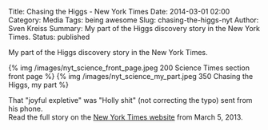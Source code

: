 Title: Chasing the Higgs - New York Times
Date: 2014-03-01 02:00
Category: Media
Tags: being awesome
Slug: chasing-the-higgs-nyt
Author: Sven Kreiss
Summary: My part of the Higgs discovery story in the New York Times.
Status: published


My part of the Higgs discovery story in the New York Times.

{% img /images/nyt_science_front_page.jpeg 200 Science Times section front page %}
{% img /images/nyt_science_my_part.jpeg 350 Chasing the Higgs, my part %}

That "joyful expletive" was "Holly shit" (not correcting the typo) sent from his phone.<br />
Read the full story on the [New York Times website](http://www.nytimes.com/2013/03/05/science/chasing-the-higgs-boson-how-2-teams-of-rivals-at-CERN-searched-for-physics-most-elusive-particle.html?view=Opening_the_Box) from March 5, 2013.
